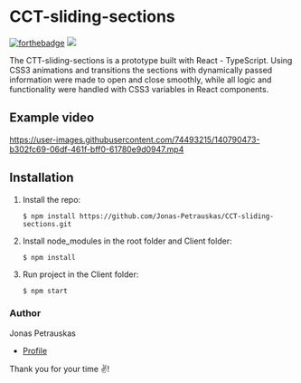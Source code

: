 # CCT-sliding-sections

[![forthebadge](https://forthebadge.com/images/badges/built-with-love.svg)](https://forthebadge.com) <img src="/Users/jonasp/Documents/CCT-react-app/assets/react-typescript.svg"/>

The CTT-sliding-sections is a prototype built with React - TypeScript. Using CSS3 animations and transitions the sections with dynamically passed information were made to open and close smoothly, while all logic and functionality were handled with CSS3 variables in React components.

## Example video

https://user-images.githubusercontent.com/74493215/140790473-b302fc69-06df-461f-bff0-61780e9d0947.mp4

## Installation

1. Install the repo:

   ```
   $ npm install https://github.com/Jonas-Petrauskas/CCT-sliding-sections.git
   ```

2. Install node_modules in the root folder and Client folder:

   ```al
   $ npm install
   ```

3. Run project in the Client folder:

   ```al
   $ npm start
   ```

### Author

Jonas Petrauskas

- [Profile](https://github.com/Jonas-Petrauskas)

Thank you for your time :v:!
